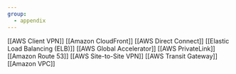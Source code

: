 ```yaml
---
group:
  - appendix
---
```


[[AWS Client VPN]]
[[Amazon CloudFront]]
[[AWS Direct Connect]]
[[Elastic Load Balancing (ELB)]]
[[AWS Global Accelerator]]
[[AWS PrivateLink]]
[[Amazon Route 53]]
[[AWS Site-to-Site VPN]]
[[AWS Transit Gateway]]
[[Amazon VPC]]